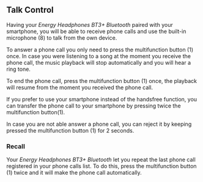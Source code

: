 ## Talk Control

Having your *Energy Headphones BT3+ Bluetooth* paired with your smartphone, you will be able to receive phone calls and use the built-in microphone (8) to talk from the own device.

To answer a phone call you only need to press the multifunction button (1) once. In case you were listening to a song at the moment you receive the phone call, the music playback will stop automatically and you will hear a ring tone.

To end the phone call, press the multifunction button (1) once, the playback will resume from the moment you received the phone call.

If you prefer to use your smartphone instead of the handsfree function, you can transfer the phone call to your smartphone by pressing twice the multifunction button(1).

In case you are not able answer a phone call, you can reject it by keeping pressed the multifunction button (1) for 2 seconds.

### Recall

Your *Energy Headphones BT3+ Bluetooth* let you repeat the last phone call registered in your phone calls list. To do this, press the multifunction button (1) twice and it will make the phone call automatically.
